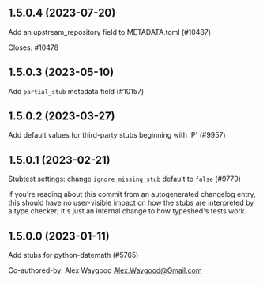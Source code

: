 ## 1.5.0.4 (2023-07-20)

Add an upstream_repository field to METADATA.toml (#10487)

Closes: #10478

## 1.5.0.3 (2023-05-10)

Add `partial_stub` metadata field (#10157)

## 1.5.0.2 (2023-03-27)

Add default values for third-party stubs beginning with 'P' (#9957)

## 1.5.0.1 (2023-02-21)

Stubtest settings: change `ignore_missing_stub` default to `false` (#9779)

If you're reading about this commit from an autogenerated changelog entry, this should have no user-visible impact on how the stubs are interpreted by a type checker; it's just an internal change to how typeshed's tests work.

## 1.5.0.0 (2023-01-11)

Add stubs for python-datemath (#5765)

Co-authored-by: Alex Waygood <Alex.Waygood@Gmail.com>

